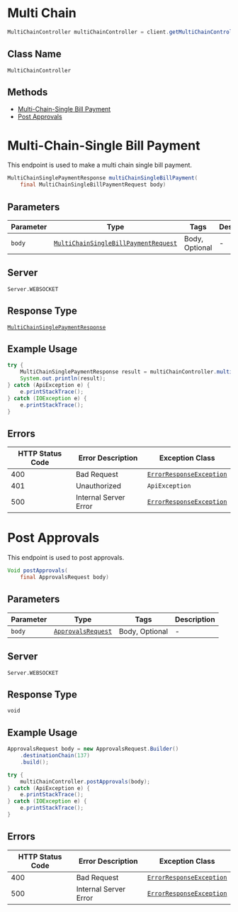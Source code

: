 # Multi Chain

```java
MultiChainController multiChainController = client.getMultiChainController();
```

## Class Name

`MultiChainController`

## Methods

* [Multi-Chain-Single Bill Payment](../../doc/controllers/multi-chain.md#multi-chain-single-bill-payment)
* [Post Approvals](../../doc/controllers/multi-chain.md#post-approvals)


# Multi-Chain-Single Bill Payment

This endpoint is used to make a multi chain single bill payment.

```java
MultiChainSinglePaymentResponse multiChainSingleBillPayment(
    final MultiChainSingleBillPaymentRequest body)
```

## Parameters

| Parameter | Type | Tags | Description |
|  --- | --- | --- | --- |
| `body` | [`MultiChainSingleBillPaymentRequest`](../../doc/models/multi-chain-single-bill-payment-request.md) | Body, Optional | - |

## Server

`Server.WEBSOCKET`

## Response Type

[`MultiChainSinglePaymentResponse`](../../doc/models/multi-chain-single-payment-response.md)

## Example Usage

```java
try {
    MultiChainSinglePaymentResponse result = multiChainController.multiChainSingleBillPayment(null);
    System.out.println(result);
} catch (ApiException e) {
    e.printStackTrace();
} catch (IOException e) {
    e.printStackTrace();
}
```

## Errors

| HTTP Status Code | Error Description | Exception Class |
|  --- | --- | --- |
| 400 | Bad Request | [`ErrorResponseException`](../../doc/models/error-response-exception.md) |
| 401 | Unauthorized | `ApiException` |
| 500 | Internal Server Error | [`ErrorResponseException`](../../doc/models/error-response-exception.md) |


# Post Approvals

This endpoint is used to post approvals.

```java
Void postApprovals(
    final ApprovalsRequest body)
```

## Parameters

| Parameter | Type | Tags | Description |
|  --- | --- | --- | --- |
| `body` | [`ApprovalsRequest`](../../doc/models/approvals-request.md) | Body, Optional | - |

## Server

`Server.WEBSOCKET`

## Response Type

`void`

## Example Usage

```java
ApprovalsRequest body = new ApprovalsRequest.Builder()
    .destinationChain(137)
    .build();

try {
    multiChainController.postApprovals(body);
} catch (ApiException e) {
    e.printStackTrace();
} catch (IOException e) {
    e.printStackTrace();
}
```

## Errors

| HTTP Status Code | Error Description | Exception Class |
|  --- | --- | --- |
| 400 | Bad Request | [`ErrorResponseException`](../../doc/models/error-response-exception.md) |
| 500 | Internal Server Error | [`ErrorResponseException`](../../doc/models/error-response-exception.md) |

